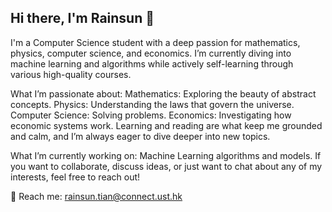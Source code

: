 ## Hi there, I'm Rainsun 🌱

<!--
**RainsunTian/RainsunTian** is a ✨ _special_ ✨ repository because its `README.md` (this file) appears on your GitHub profile.

Here are some ideas to get you started:

- 🔭 I’m currently working on ...
- 🌱 I’m currently learning ...
- 👯 I’m looking to collaborate on ...
- 🤔 I’m looking for help with ...
- 💬 Ask me about ...
- 📫 How to reach me: ...
- 😄 Pronouns: ...
- ⚡ Fun fact: ...
-->

I'm a Computer Science student with a deep passion for mathematics, physics, computer science, and economics. I’m currently diving into machine learning and algorithms while actively self-learning through various high-quality courses.

What I’m passionate about:
Mathematics: Exploring the beauty of abstract concepts.
Physics: Understanding the laws that govern the universe.
Computer Science: Solving problems.
Economics: Investigating how economic systems work.
Learning and reading are what keep me grounded and calm, and I’m always eager to dive deeper into new topics.

What I’m currently working on:
Machine Learning algorithms and models.
If you want to collaborate, discuss ideas, or just want to chat about any of my interests, feel free to reach out!

📧 Reach me: rainsun.tian@connect.ust.hk

